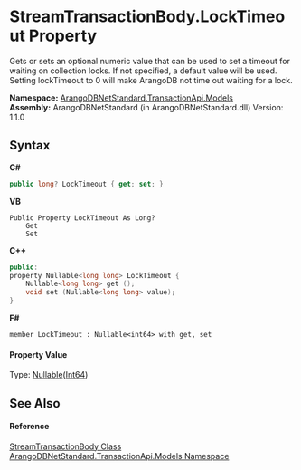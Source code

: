 # StreamTransactionBody.LockTimeout Property 
 

Gets or sets an optional numeric value that can be used to set a timeout for waiting on collection locks. If not specified, a default value will be used. Setting lockTimeout to 0 will make ArangoDB not time out waiting for a lock.

**Namespace:**&nbsp;<a href="11a5cf74-6bc1-28c9-ea61-87f0e62011a0">ArangoDBNetStandard.TransactionApi.Models</a><br />**Assembly:**&nbsp;ArangoDBNetStandard (in ArangoDBNetStandard.dll) Version: 1.1.0

## Syntax

**C#**<br />
``` C#
public long? LockTimeout { get; set; }
```

**VB**<br />
``` VB
Public Property LockTimeout As Long?
	Get
	Set
```

**C++**<br />
``` C++
public:
property Nullable<long long> LockTimeout {
	Nullable<long long> get ();
	void set (Nullable<long long> value);
}
```

**F#**<br />
``` F#
member LockTimeout : Nullable<int64> with get, set

```


#### Property Value
Type: <a href="https://docs.microsoft.com/dotnet/api/system.nullable-1" target="_blank" rel="noopener noreferrer">Nullable</a>(<a href="https://docs.microsoft.com/dotnet/api/system.int64" target="_blank" rel="noopener noreferrer">Int64</a>)

## See Also


#### Reference
<a href="54f273d3-710f-1ae3-7d04-15f47dede621">StreamTransactionBody Class</a><br /><a href="11a5cf74-6bc1-28c9-ea61-87f0e62011a0">ArangoDBNetStandard.TransactionApi.Models Namespace</a><br />